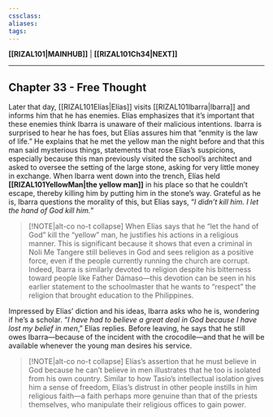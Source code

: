 ```yaml
---
cssclass:
aliases:
tags:
---
```

**[[RIZAL101|MAINHUB]]** | **[[RIZAL101Ch34|NEXT]]**

---
## Chapter 33 - Free Thought
Later that day, [[RIZAL101Elías|Elías]] visits [[RIZAL101Ibarra|Ibarra]] and informs him that he has enemies. Elías emphasizes that it’s important that these enemies think Ibarra is unaware of their malicious intentions. Ibarra is surprised to hear he has foes, but Elías assures him that “enmity is the law of life.” He explains that he met the yellow man the night before and that this man said mysterious things, statements that rose Elías’s suspicions, especially because this man previously visited the school’s architect and asked to oversee the setting of the large stone, asking for very little money in exchange. When Ibarra went down into the trench, Elías held **[[RIZAL101YellowMan|the yellow man]]** in his place so that he couldn’t escape, thereby killing him by putting him in the stone’s way. Grateful as he is, Ibarra questions the morality of this, but Elías says, “*I didn’t kill him. I let the hand of God kill him.*”

>[!NOTE|alt-co no-t collapse]
> When Elías says that he “let the hand of God” kill the “yellow” man, he justifies his actions in a religious manner. This is significant because it shows that even a criminal in Noli Me Tangere still believes in God and sees religion as a positive force, even if the people currently running the church are corrupt. Indeed, Ibarra is similarly devoted to religion despite his bitterness toward people like Father Dámaso—this devotion can be seen in his earlier statement to the schoolmaster that he wants to “respect” the religion that brought education to the Philippines.

Impressed by Elías’ diction and his ideas, Ibarra asks who he is, wondering if he’s a scholar. “*I have had to believe a great deal in God because I have lost my belief in men*,” Elías replies. Before leaving, he says that he still owes Ibarra—because of the incident with the crocodile—and that he will be available whenever the young man desires his service.

>[!NOTE|alt-co no-t collapse]
> Elías’s assertion that he must believe in God because he can’t believe in men illustrates that he too is isolated from his own country. Similar to how Tasio’s intellectual isolation gives him a sense of freedom, Elías’s distrust in other people instills in him religious faith—a faith perhaps more genuine than that of the priests themselves, who manipulate their religious offices to gain power.